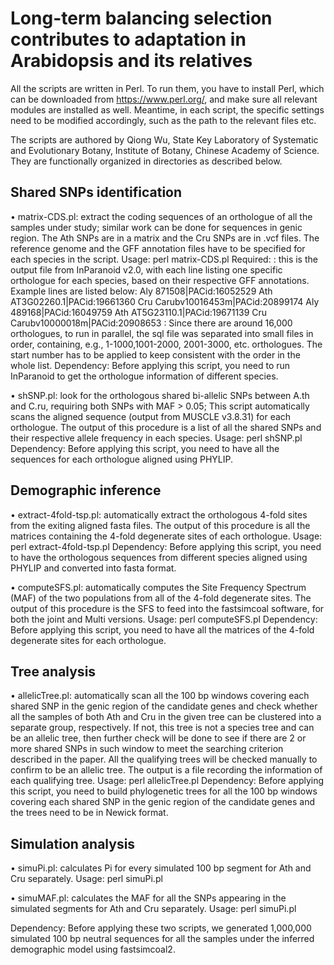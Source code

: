 # Long-term balancing selection contributes to adaptation in Arabidopsis and its relatives

All the scripts are written in Perl. To run them, you have to install Perl, which can be downloaded from https://www.perl.org/, and make sure all relevant modules are installed as well. Meantime, in each script, the specific settings need to be modified accordingly, such as the path to the relevant files etc.

The scripts are authored by Qiong Wu, State Key Laboratory of Systematic and Evolutionary Botany, Institute of Botany, Chinese Academy of Science. They are functionally organized in directories as described below.

Shared SNPs identification
---
•	matrix-CDS.pl: extract the coding sequences of an orthologue of all the samples under study; similar work can be done for sequences in genic region. The Ath SNPs are in a matrix and the Cru SNPs are in .vcf files. The reference genome and the GFF annotation files have to be specified for each species in the script. 
Usage: perl matrix-CDS.pl <sql file> <Start file number>
Required: 
<sql file>: this is the output file from InParanoid v2.0, with each line listing one specific orthologue for each species, based on their respective GFF annotations. Example lines are listed below:
Aly	871508|PACid:16052529	Ath	AT3G02260.1|PACid:19661360	Cru	Carubv10016453m|PACid:20899174
Aly	489168|PACid:16049759	Ath	AT5G23110.1|PACid:19671139	Cru	Carubv10000018m|PACid:20908653
<Start file number>: Since there are around 16,000 orthologues, to run in parallel, the sql file was separated into small files in order, containing, e.g., 1-1000,1001-2000, 2001-3000, etc. orthologues. The start number has to be applied to keep consistent with the order in the whole list. 
Dependency: Before applying this script, you need to run InParanoid to get the orthologue information of different species.

•	shSNP.pl: look for the orthologous shared bi-allelic SNPs between A.th and C.ru, requiring both SNPs with MAF > 0.05; This script automatically scans the aligned sequence (output from MUSCLE v3.8.31) for each orthologue. The output of this procedure is a list of all the shared SNPs and their respective allele frequency in each species.
Usage: perl shSNP.pl
Dependency: Before applying this script, you need to have all the sequences for each orthologue aligned using PHYLIP.

Demographic inference
---
•	extract-4fold-tsp.pl: automatically extract the orthologous 4-fold sites from the exiting aligned fasta files. The output of this procedure is all the matrices containing the 4-fold degenerate sites of each orthologue.
Usage: perl extract-4fold-tsp.pl
Dependency: Before applying this script, you need to have the orthologous sequences from different species aligned using PHYLIP and converted into fasta format.

•	computeSFS.pl: automatically computes the Site Frequency Spectrum (MAF) of the two populations from all of the 4-fold degenerate sites. The output of this procedure is the SFS to feed into the fastsimcoal software, for both the joint and Multi versions. 
Usage: perl computeSFS.pl
Dependency: Before applying this script, you need to have all the matrices of the 4-fold degenerate sites for each orthologue.

Tree analysis
---
•	allelicTree.pl: automatically scan all the 100 bp windows covering each shared SNP in the genic region of the candidate genes and check whether all the samples of both Ath and Cru in the given tree can be clustered into a separate group, respectively. If not, this tree is not a species tree and can be an allelic tree, then further check will be done to see if there are 2 or more shared SNPs in such window to meet the searching criterion described in the paper. All the qualifying trees will be checked manually to confirm to be an allelic tree. The output is a file recording the information of each qualifying tree.
Usage: perl allelicTree.pl
Dependency: Before applying this script, you need to build phylogenetic trees for all the 100 bp windows covering each shared SNP in the genic region of the candidate genes and the trees need to be in Newick format.

Simulation analysis
---
•	simuPi.pl: calculates Pi for every simulated 100 bp segment for Ath and Cru separately.
Usage: perl simuPi.pl

•	simuMAF.pl: calculates the MAF for all the SNPs appearing in the simulated segments for Ath and Cru separately.
Usage: perl simuPi.pl

Dependency: Before applying these two scripts, we generated 1,000,000 simulated 100 bp neutral sequences for all the samples under the inferred demographic model using fastsimcoal2.
